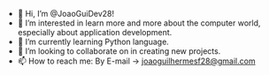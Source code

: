 - 👋 Hi, I’m @JoaoGuiDev28!
- 👀 I’m interested in learn more and more about the computer world, especially about application development.
- 🌱 I’m currently learning Python language.
- 💞️ I’m looking to collaborate on in creating new projects.
- 📫 How to reach me: By E-mail -> joaoguilhermesf28@gmail.com

<!---
JoaoGuiDev28/JoaoGuiDev28 is a ✨ special ✨ repository because its `README.md` (this file) appears on your GitHub profile.
You can click the Preview link to take a look at your changes.
--->
